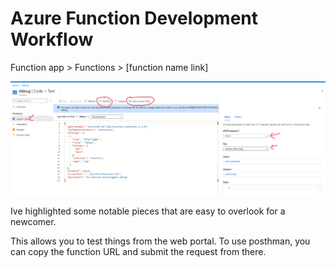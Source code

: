 # Azure Function Development Workflow

Function app > Functions > [function name link]

![az gui](../assets/az-func-dev-ui-1.png)

Ive highlighted some notable pieces that are easy to overlook for a newcomer.

This allows you to test things from the web portal.
To use posthman, you can copy the function URL and submit the request from there.

